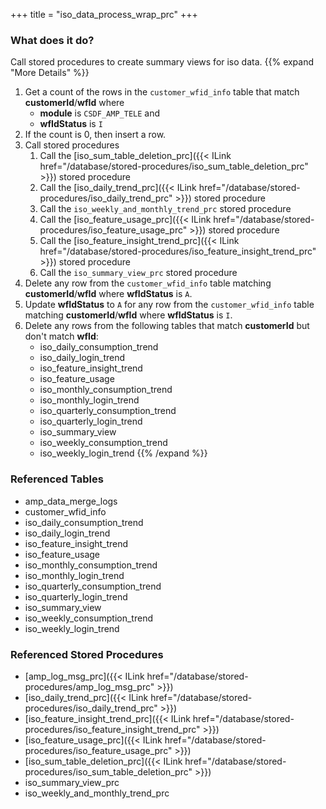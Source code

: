 +++
title = "iso_data_process_wrap_prc"
+++

### What does it do?
Call stored procedures to create summary views for iso data.
{{% expand "More Details" %}}
1. Get a count of the rows in the `customer_wfid_info` table that match **customerId**/**wfId** where
   - **module** is `CSDF_AMP_TELE` and
   - **wfIdStatus** is `I`
2. If the count is 0, then insert a row.
3. Call stored procedures
   1. Call the [iso_sum_table_deletion_prc]({{< ILink href="/database/stored-procedures/iso_sum_table_deletion_prc" >}}) stored procedure
   2. Call the [iso_daily_trend_prc]({{< ILink href="/database/stored-procedures/iso_daily_trend_prc" >}}) stored procedure
   3. Call the `iso_weekly_and_monthly_trend_prc` stored procedure
   4. Call the [iso_feature_usage_prc]({{< ILink href="/database/stored-procedures/iso_feature_usage_prc" >}}) stored procedure
   5. Call the [iso_feature_insight_trend_prc]({{< ILink href="/database/stored-procedures/iso_feature_insight_trend_prc" >}}) stored procedure
   6. Call the `iso_summary_view_prc` stored procedure
4. Delete any row from the `customer_wfid_info` table matching **customerId**/**wfId** where **wfIdStatus** is `A`.
5. Update **wfIdStatus** to `A` for any row from the `customer_wfid_info` table matching **customerId**/**wfId** where **wfIdStatus** is `I`.
6. Delete any rows from the following tables that match **customerId** but don't match **wfId**:
   - iso_daily_consumption_trend
   - iso_daily_login_trend
   - iso_feature_insight_trend 
   - iso_feature_usage
   - iso_monthly_consumption_trend
   - iso_monthly_login_trend
   - iso_quarterly_consumption_trend
   - iso_quarterly_login_trend
   - iso_summary_view
   - iso_weekly_consumption_trend
   - iso_weekly_login_trend
{{% /expand %}}

### Referenced Tables
- amp_data_merge_logs
- customer_wfid_info
- iso_daily_consumption_trend
- iso_daily_login_trend
- iso_feature_insight_trend 
- iso_feature_usage
- iso_monthly_consumption_trend
- iso_monthly_login_trend
- iso_quarterly_consumption_trend
- iso_quarterly_login_trend
- iso_summary_view
- iso_weekly_consumption_trend
- iso_weekly_login_trend

### Referenced Stored Procedures
- [amp_log_msg_prc]({{< ILink href="/database/stored-procedures/amp_log_msg_prc" >}})
- [iso_daily_trend_prc]({{< ILink href="/database/stored-procedures/iso_daily_trend_prc" >}})
- [iso_feature_insight_trend_prc]({{< ILink href="/database/stored-procedures/iso_feature_insight_trend_prc" >}})
- [iso_feature_usage_prc]({{< ILink href="/database/stored-procedures/iso_feature_usage_prc" >}})
- [iso_sum_table_deletion_prc]({{< ILink href="/database/stored-procedures/iso_sum_table_deletion_prc" >}})
- iso_summary_view_prc
- iso_weekly_and_monthly_trend_prc
